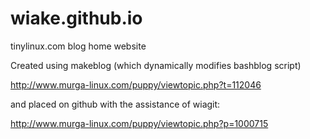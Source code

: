 # wiake.github.io
tinylinux.com blog home website

Created using makeblog (which dynamically modifies bashblog script)

http://www.murga-linux.com/puppy/viewtopic.php?t=112046

and placed on github with the assistance of wiagit:

http://www.murga-linux.com/puppy/viewtopic.php?p=1000715
